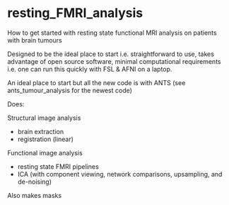 # resting_FMRI_analysis

How to get started with resting state functional MRI analysis on patients with brain tumours

Designed to be the ideal place to start i.e. straightforward to use, takes advantage of open source software, minimal computational requirements i.e. one can run this quickly with FSL & AFNI on a laptop.

An ideal place to start but all the new code is with ANTS (see ants_tumour_analysis for the newest code)

Does:

Structural image analysis
- brain extraction
- registration (linear)

Functional image analysis
- resting state FMRI pipelines
- ICA (with component viewing, network comparisons, upsampling, and de-noising)

Also makes masks
